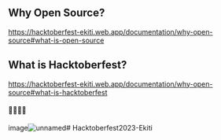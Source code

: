 ## Why Open Source?

https://hacktoberfest-ekiti.web.app/documentation/why-open-source#what-is-open-source

## What is Hacktoberfest?

https://hacktoberfest-ekiti.web.app/documentation/why-open-source#what-is-hacktoberfest

#### 🚀🚀🚀🚀

image![unnamed](https://github.com/OSCA-Ado-Ekiti/Hacktoberfest2023-Ekiti/assets/85078495/48913bc6-2f1c-4032-9918-3a640b5793c5)# Hacktoberfest2023-Ekiti


